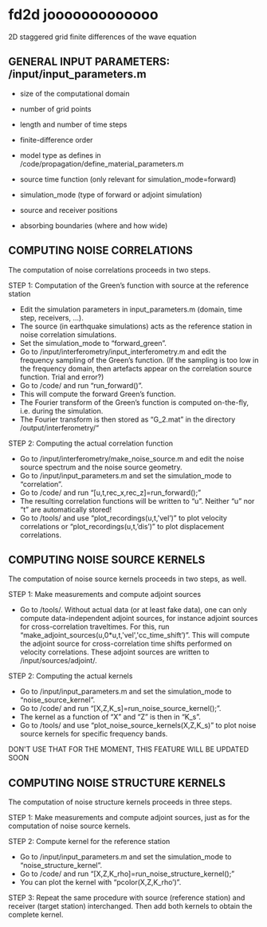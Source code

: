 # fd2d jooooooooooooo
2D staggered grid finite differences of the wave equation 



GENERAL INPUT PARAMETERS: /input/input_parameters.m
----------------------------------------------------------------------------------

* size of the computational domain
* number of grid points
* length and number of time steps
* finite-difference order

* model type as defines in /code/propagation/define_material_parameters.m

* source time function (only relevant for simulation_mode=forward)

* simulation_mode (type of forward or adjoint simulation)

* source and receiver positions

* absorbing boundaries (where and how wide)


COMPUTING NOISE CORRELATIONS
-----------------------------------------------------

The computation of noise correlations proceeds in two steps.

STEP 1: Computation of the Green’s function with source at the reference station
* Edit the simulation parameters in input_parameters.m (domain, time step, receivers, …).
* The source (in earthquake simulations) acts as the reference station in noise correlation simulations.
* Set the simulation_mode to “forward_green”.
* Go to /input/interferometry/input_interferometry.m and edit the frequency sampling of the Green’s function. 
(If the sampling is too low in the frequency domain, then artefacts appear on the correlation source function. Trial and error?)
* Go to /code/ and run “run_forward()”.
* This will compute the forward Green’s function.
* The Fourier transform of the Green’s function is computed on-the-fly, i.e. during the simulation.
* The Fourier transform is then stored as “G_2.mat” in the directory /output/interferometry/“

STEP 2: Computing the actual correlation function
* Go to /input/interferometry/make_noise_source.m and edit the noise source spectrum and the noise source geometry.
* Go to /input/input_parameters.m and set the simulation_mode to “correlation”.
* Go to /code/ and run “[u,t,rec_x,rec_z]=run_forward();” 
* The resulting correlation functions will be written to “u”. Neither “u” nor “t” are automatically stored!
* Go to /tools/ and use “plot_recordings(u,t,'vel’)” to plot velocity correlations or “plot_recordings(u,t,’dis’)” to plot displacement correlations.


COMPUTING NOISE SOURCE KERNELS
---------------------------------------------------------

The computation of noise source kernels proceeds in two steps, as well.

STEP 1: Make measurements and compute adjoint sources
* Go to /tools/. Without actual data (or at least fake data), one can only compute data-independent adjoint sources, for instance adjoint sources for cross-correlation traveltimes. For this, run “make_adjoint_sources(u,0*u,t,'vel','cc_time_shift’)”. This will compute the adjoint source for cross-correlation time shifts performed on velocity correlations. These adjoint sources are written to /input/sources/adjoint/.

STEP 2: Computing the actual kernels
* Go to /input/input_parameters.m and set the simulation_mode to “noise_source_kernel”.
* Go to /code/ and run “[X,Z,K_s]=run_noise_source_kernel();”.
* The kernel as a function of “X” and “Z” is then in “K_s”.
* Go to /tools/ and use “plot_noise_source_kernels(X,Z,K_s)” to plot noise source kernels for specific frequency bands.




DON'T USE THAT FOR THE MOMENT, THIS FEATURE WILL BE UPDATED SOON

COMPUTING NOISE STRUCTURE KERNELS
---------------------------------------------------------------

The computation of noise structure kernels proceeds in three steps.

STEP 1: Make measurements and compute adjoint sources, just as for the computation of noise source kernels.

STEP 2: Compute kernel for the reference station
* Go to /input/input_parameters.m and set the simulation_mode to “noise_structure_kernel”.
* Go to /code/ and run “[X,Z,K_rho]=run_noise_structure_kernel();”
* You can plot the kernel with “pcolor(X,Z,K_rho’)”.

STEP 3: Repeat the same procedure with source (reference station) and receiver (target station) interchanged. Then add both kernels to obtain the complete kernel.
